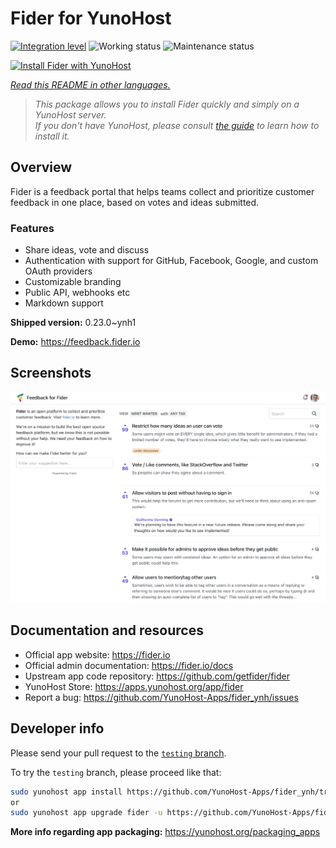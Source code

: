 <!--
N.B.: This README was automatically generated by <https://github.com/YunoHost/apps/tree/master/tools/readme_generator>
It shall NOT be edited by hand.
-->

# Fider for YunoHost

[![Integration level](https://apps.yunohost.org/badge/integration/fider)](https://ci-apps.yunohost.org/ci/apps/fider/)
![Working status](https://apps.yunohost.org/badge/state/fider)
![Maintenance status](https://apps.yunohost.org/badge/maintained/fider)

[![Install Fider with YunoHost](https://install-app.yunohost.org/install-with-yunohost.svg)](https://install-app.yunohost.org/?app=fider)

*[Read this README in other languages.](./ALL_README.md)*

> *This package allows you to install Fider quickly and simply on a YunoHost server.*  
> *If you don't have YunoHost, please consult [the guide](https://yunohost.org/install) to learn how to install it.*

## Overview

Fider is a feedback portal that helps teams collect and prioritize customer feedback in one place, based on votes and ideas submitted.

### Features

- Share ideas, vote and discuss
- Authentication with support for GitHub, Facebook, Google, and custom OAuth providers
- Customizable branding
- Public API, webhooks etc
- Markdown support


**Shipped version:** 0.23.0~ynh1

**Demo:** <https://feedback.fider.io>

## Screenshots

![Screenshot of Fider](./doc/screenshots/screenshot.png)

## Documentation and resources

- Official app website: <https://fider.io>
- Official admin documentation: <https://fider.io/docs>
- Upstream app code repository: <https://github.com/getfider/fider>
- YunoHost Store: <https://apps.yunohost.org/app/fider>
- Report a bug: <https://github.com/YunoHost-Apps/fider_ynh/issues>

## Developer info

Please send your pull request to the [`testing` branch](https://github.com/YunoHost-Apps/fider_ynh/tree/testing).

To try the `testing` branch, please proceed like that:

```bash
sudo yunohost app install https://github.com/YunoHost-Apps/fider_ynh/tree/testing --debug
or
sudo yunohost app upgrade fider -u https://github.com/YunoHost-Apps/fider_ynh/tree/testing --debug
```

**More info regarding app packaging:** <https://yunohost.org/packaging_apps>
